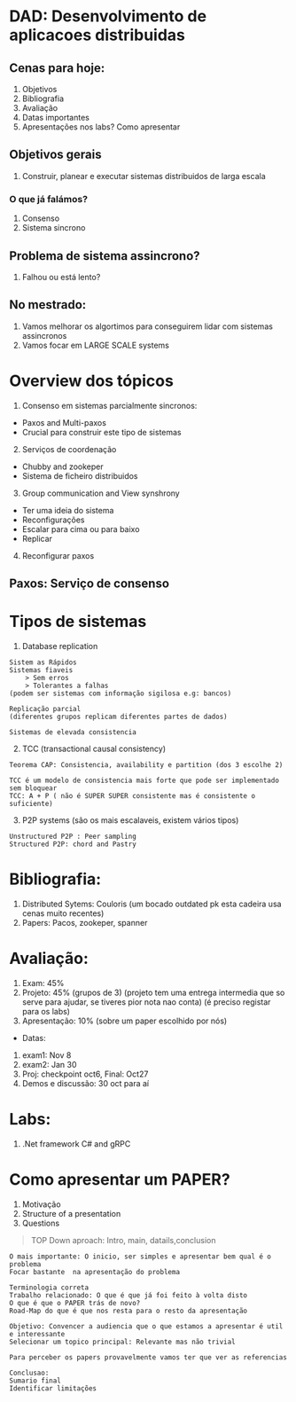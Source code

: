 # DAD: Desenvolvimento de aplicacoes distribuidas

## Cenas para hoje:

1. Objetivos
2. Bibliografia
3. Avaliação
4. Datas importantes
5. Apresentações nos labs? Como apresentar

## Objetivos gerais

1. Construir, planear e executar sistemas distribuidos de larga escala

### O que já falámos?

1. Consenso 
2. Sistema sincrono 

## Problema de sistema assincrono?

1. Falhou ou  está lento?

## No mestrado: 

1. Vamos melhorar os algortimos para conseguirem lidar com sistemas assincronos
2. Vamos focar em LARGE SCALE systems

# Overview dos tópicos

1. Consenso em sistemas parcialmente sincronos:
- Paxos and Multi-paxos
- Crucial para construir este tipo de sistemas

2. Serviços de coordenação 
- Chubby and zookeper 
- Sistema de ficheiro distribuidos 

3. Group communication and View synshrony
- Ter uma ideia do sistema
- Reconfigurações
- Escalar para cima ou para baixo
- Replicar 
  
4. Reconfigurar paxos

## Paxos: Serviço de consenso

# Tipos de sistemas

1. Database replication
```
Sistem as Rápidos
Sistemas fiaveis
    > Sem erros 
    > Tolerantes a falhas
(podem ser sistemas com informação sigilosa e.g: bancos)

Replicação parcial
(diferentes grupos replicam diferentes partes de dados)

Sistemas de elevada consistencia
```

2. TCC (transactional causal consistency)
```
Teorema CAP: Consistencia, availability e partition (dos 3 escolhe 2)

TCC é um modelo de consistencia mais forte que pode ser implementado sem bloquear
TCC: A + P ( não é SUPER SUPER consistente mas é consistente o suficiente)
```

3. P2P systems (são os mais escalaveis, existem vários tipos)
```
Unstructured P2P : Peer sampling
Structured P2P: chord and Pastry
```

# Bibliografia:

1. Distributed Sytems: Couloris (um bocado outdated pk esta cadeira usa cenas muito recentes)
2. Papers: Pacos, zookeper, spanner

# Avaliação: 

1. Exam: 45%
2. Projeto: 45% (grupos de 3) 
(projeto tem uma entrega intermedia que so serve para ajudar, se tiveres pior nota nao conta)
(é preciso registar para os labs)
3. Apresentação: 10% (sobre um paper escolhido por nós)

- Datas:
1. exam1: Nov 8
2. exam2: Jan 30
3. Proj: checkpoint oct6, Final: Oct27
4. Demos e discussão: 30 oct para aí 

#  Labs: 

1. .Net framework C# and gRPC

# Como apresentar um PAPER?

1. Motivação 
2. Structure of a presentation 
3. Questions

> TOP Down aproach: Intro, main, datails,conclusion 

```
O mais importante: O inicio, ser simples e apresentar bem qual é o problema 
Focar bastante  na apresentação do problema 

Terminologia correta
Trabalho relacionado: O que é que já foi feito à volta disto
O que é que o PAPER trás de novo? 
Road-Map do que é que nos resta para o resto da apresentação

Objetivo: Convencer a audiencia que o que estamos a apresentar é util e interessante
Selecionar um topico principal: Relevante mas não trivial

Para perceber os papers provavelmente vamos ter que ver as referencias

Conclusao: 
Sumario final
Identificar limitações
```